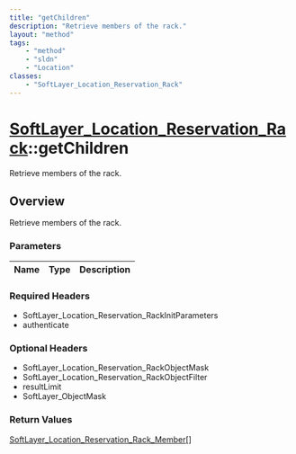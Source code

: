 ```yaml
---
title: "getChildren"
description: "Retrieve members of the rack."
layout: "method"
tags:
    - "method"
    - "sldn"
    - "Location"
classes:
    - "SoftLayer_Location_Reservation_Rack"
---
```

# [SoftLayer_Location_Reservation_Rack](/reference/services/SoftLayer_Location_Reservation_Rack)::getChildren

Retrieve members of the rack.


## Overview 
Retrieve members of the rack.

### Parameters 
|Name | Type | Description |
| --- | --- | --- |


### Required Headers
* SoftLayer_Location_Reservation_RackInitParameters
* authenticate

### Optional Headers
* SoftLayer_Location_Reservation_RackObjectMask
* SoftLayer_Location_Reservation_RackObjectFilter
* resultLimit
* SoftLayer_ObjectMask

### Return Values
<a href='/reference/datatypes/SoftLayer_Location_Reservation_Rack_Member'>SoftLayer_Location_Reservation_Rack_Member[] </a>

